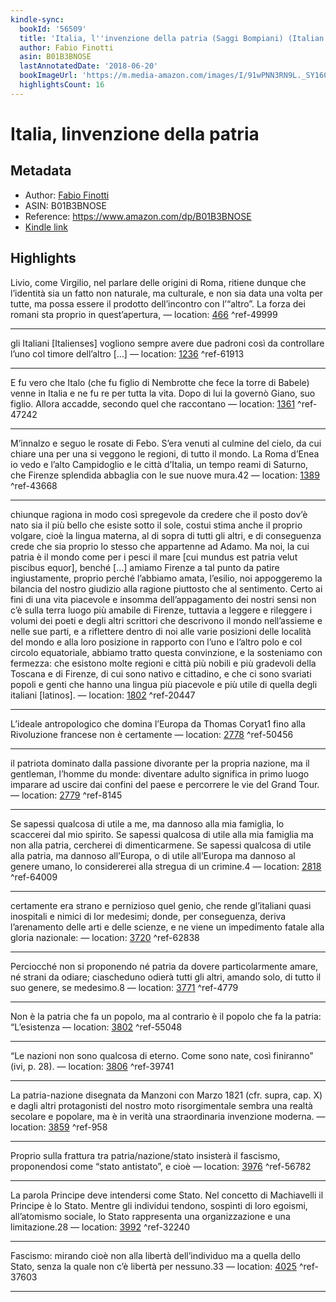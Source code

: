 ```yaml
---
kindle-sync:
  bookId: '56509'
  title: 'Italia, l''invenzione della patria (Saggi Bompiani) (Italian Edition)'
  author: Fabio Finotti
  asin: B01B3BNOSE
  lastAnnotatedDate: '2018-06-20'
  bookImageUrl: 'https://m.media-amazon.com/images/I/91wPNN3RN9L._SY160.jpg'
  highlightsCount: 16
---
```

# Italia, linvenzione della patria
## Metadata
* Author: [Fabio Finotti](https://www.amazon.comundefined)
* ASIN: B01B3BNOSE
* Reference: https://www.amazon.com/dp/B01B3BNOSE
* [Kindle link](kindle://book?action=open&asin=B01B3BNOSE)

## Highlights
Livio, come Virgilio, nel parlare delle origini di Roma, ritiene dunque che l’identità sia un fatto non naturale, ma culturale, e non sia data una volta per tutte, ma possa essere il prodotto dell’incontro con l’“altro”. La forza dei romani sta proprio in quest’apertura, — location: [466](kindle://book?action=open&asin=B01B3BNOSE&location=466) ^ref-49999

---
gli Italiani [Italienses] vogliono sempre avere due padroni così da controllare l’uno col timore dell’altro […] — location: [1236](kindle://book?action=open&asin=B01B3BNOSE&location=1236) ^ref-61913

---
E fu vero che Italo (che fu figlio di Nembrotte che fece la torre di Babele) venne in Italia e ne fu re per tutta la vita. Dopo di lui la governò Giano, suo figlio. Allora accadde, secondo quel che raccontano — location: [1361](kindle://book?action=open&asin=B01B3BNOSE&location=1361) ^ref-47242

---
M’innalzo e seguo le rosate di Febo. S’era venuti al culmine del cielo, da cui chiare una per una si veggono le regioni, di tutto il mondo. La Roma d’Enea io vedo e l’alto Campidoglio e le città d’Italia, un tempo reami di Saturno, che Firenze splendida abbaglia con le sue nuove mura.42 — location: [1389](kindle://book?action=open&asin=B01B3BNOSE&location=1389) ^ref-43668

---
chiunque ragiona in modo così spregevole da credere che il posto dov’è nato sia il più bello che esiste sotto il sole, costui stima anche il proprio volgare, cioè la lingua materna, al di sopra di tutti gli altri, e di conseguenza crede che sia proprio lo stesso che appartenne ad Adamo. Ma noi, la cui patria è il mondo come per i pesci il mare [cui mundus est patria velut piscibus equor], benché […] amiamo Firenze a tal punto da patire ingiustamente, proprio perché l’abbiamo amata, l’esilio, noi appoggeremo la bilancia del nostro giudizio alla ragione piuttosto che al sentimento. Certo ai fini di una vita piacevole e insomma dell’appagamento dei nostri sensi non c’è sulla terra luogo più amabile di Firenze, tuttavia a leggere e rileggere i volumi dei poeti e degli altri scrittori che descrivono il mondo nell’assieme e nelle sue parti, e a riflettere dentro di noi alle varie posizioni delle località del mondo e alla loro posizione in rapporto con l’uno e l’altro polo e col circolo equatoriale, abbiamo tratto questa convinzione, e la sosteniamo con fermezza: che esistono molte regioni e città più nobili e più gradevoli della Toscana e di Firenze, di cui sono nativo e cittadino, e che ci sono svariati popoli e genti che hanno una lingua più piacevole e più utile di quella degli italiani [latinos]. — location: [1802](kindle://book?action=open&asin=B01B3BNOSE&location=1802) ^ref-20447

---
L’ideale antropologico che domina l’Europa da Thomas Coryat1 fino alla Rivoluzione francese non è certamente — location: [2778](kindle://book?action=open&asin=B01B3BNOSE&location=2778) ^ref-50456

---
il patriota dominato dalla passione divorante per la propria nazione, ma il gentleman, l’homme du monde: diventare adulto significa in primo luogo imparare ad uscire dai confini del paese e percorrere le vie del Grand Tour. — location: [2779](kindle://book?action=open&asin=B01B3BNOSE&location=2779) ^ref-8145

---
Se sapessi qualcosa di utile a me, ma dannoso alla mia famiglia, lo scaccerei dal mio spirito. Se sapessi qualcosa di utile alla mia famiglia ma non alla patria, cercherei di dimenticarmene. Se sapessi qualcosa di utile alla patria, ma dannoso all’Europa, o di utile all’Europa ma dannoso al genere umano, lo considererei alla stregua di un crimine.4 — location: [2818](kindle://book?action=open&asin=B01B3BNOSE&location=2818) ^ref-64009

---
certamente era strano e pernizioso quel genio, che rende gl’italiani quasi inospitali e nimici di lor medesimi; donde, per conseguenza, deriva l’arenamento delle arti e delle scienze, e ne viene un impedimento fatale alla gloria nazionale: — location: [3720](kindle://book?action=open&asin=B01B3BNOSE&location=3720) ^ref-62838

---
Perciocché non si proponendo né patria da dovere particolarmente amare, né strani da odiare; ciascheduno odierà tutti gli altri, amando solo, di tutto il suo genere, se medesimo.8 — location: [3771](kindle://book?action=open&asin=B01B3BNOSE&location=3771) ^ref-4779

---
Non è la patria che fa un popolo, ma al contrario è il popolo che fa la patria: “L’esistenza — location: [3802](kindle://book?action=open&asin=B01B3BNOSE&location=3802) ^ref-55048

---
“Le nazioni non sono qualcosa di eterno. Come sono nate, così finiranno” (ivi, p. 28). — location: [3806](kindle://book?action=open&asin=B01B3BNOSE&location=3806) ^ref-39741

---
La patria-nazione disegnata da Manzoni con Marzo 1821 (cfr. supra, cap. X) e dagli altri protagonisti del nostro moto risorgimentale sembra una realtà secolare e popolare, ma è in verità una straordinaria invenzione moderna. — location: [3859](kindle://book?action=open&asin=B01B3BNOSE&location=3859) ^ref-958

---
Proprio sulla frattura tra patria/nazione/stato insisterà il fascismo, proponendosi come “stato antistato”, e cioè — location: [3976](kindle://book?action=open&asin=B01B3BNOSE&location=3976) ^ref-56782

---
La parola Principe deve intendersi come Stato. Nel concetto di Machiavelli il Principe è lo Stato. Mentre gli individui tendono, sospinti di loro egoismi, all’atomismo sociale, lo Stato rappresenta una organizzazione e una limitazione.28 — location: [3992](kindle://book?action=open&asin=B01B3BNOSE&location=3992) ^ref-32240

---
Fascismo: mirando cioè non alla libertà dell’individuo ma a quella dello Stato, senza la quale non c’è libertà per nessuno.33 — location: [4025](kindle://book?action=open&asin=B01B3BNOSE&location=4025) ^ref-37603

---
